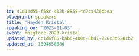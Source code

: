 ```yaml
---
id: 41d14d55-f58c-412b-8858-4d7ca436bbea
blueprint: speakers
title: 'Hayden Kristal'
speaking_on: '2023-11-03'
event: mblgtacc-2023-kristal
updated_by: cc1d6f85-bab6-480d-8bd1-226c3d628cb2
updated_at: 1694658580
---
```

